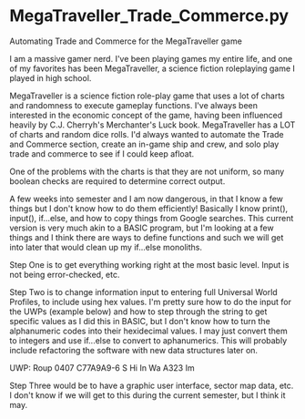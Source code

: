 # MegaTraveller_Trade_Commerce.py
Automating Trade and Commerce for the MegaTraveller game

I am a massive gamer nerd.  I've been playing games my entire life, and one of my favorites has been MegaTraveller,
a science fiction roleplaying game I played in high school.  

MegaTraveller is a science fiction role-play game that uses a lot of charts and randomness to execute gameplay
functions.  I've always been interested in the economic concept of the game, having been influenced heavily by C.J. 
Cherryh's Merchanter's Luck book.  MegaTraveller has a LOT of charts and random dice rolls.  I'd always wanted to 
automate the Trade and Commerce section, create an in-game ship and crew, and solo play trade and commerce to see
if I could keep afloat.

One of the problems with the charts is that they are not uniform, so many boolean checks are required to determine
correct output.

A few weeks into semester and I am now dangerous, in that I know a few things but I don't know how to do them
efficiently!  Basically I know print(), input(), if...else, and how to copy things from Google searches.  This
current version is very much akin to a BASIC program, but I'm looking at a few things and I think there are
ways to define functions and such we will get into later that would clean up my if...else monoliths.

Step One is to get everything working right at the most basic level.  Input is not being error-checked, etc.

Step Two is to change information input to entering full Universal World Profiles, to include using hex values.
I'm pretty sure how to do the input for the UWPs (example below) and how to step through the string to get 
specific values as I did this in BASIC, but I don't know how to turn the alphanumeric codes into their hexidecimal
values.  I may just convert them to integers and use if...else to convert to aphanumerics.
This will probably include refactoring the software with new data structures later on.

UWP:  Roup 0407 C77A9A9-6 S Hi In Wa A323 Im

Step Three would be to have a graphic user interface, sector map data, etc.  I don't know if we will get to this
during the current semester, but I think it may.
